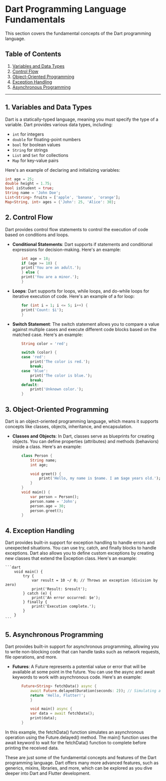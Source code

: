 # Dart Programming Language Fundamentals

This section covers the fundamental concepts of the Dart programming language.

## Table of Contents

1. [Variables and Data Types](#1-variables-and-data-types)
2. [Control Flow](#2-control-flow)
3. [Object-Oriented Programming](#3-object-oriented-programming)
4. [Exception Handling](#4-exception-handling)
5. [Asynchronous Programming](#5-asynchronous-programming)

---

## 1. Variables and Data Types

Dart is a statically-typed language, meaning you must specify the type of a variable. Dart provides various data types, including:

- `int` for integers
- `double` for floating-point numbers
- `bool` for boolean values
- `String` for strings
- `List` and `Set` for collections
- `Map` for key-value pairs

Here's an example of declaring and initializing variables:

```dart
int age = 25;
double height = 1.75;
bool isStudent = true;
String name = 'John Doe';
List<String> fruits = ['apple', 'banana', 'orange'];
Map<String, int> ages = {'John': 25, 'Alice': 30};
```

## 2. Control Flow

Dart provides control flow statements to control the execution of code based on conditions and loops.

- **Conditional Statements**: Dart supports if statements and conditional expressions for decision-making. 
    Here's an example:
    
    ```dart
        int age = 18;
        if (age >= 18) {
        print('You are an adult.');
        } else {
        print('You are a minor.');
        }
    ```
- **Loops**: Dart supports for loops, while loops, and do-while loops for iterative execution of code. 
    Here's an example of a for loop:

    ```dart
        for (int i = 1; i <= 5; i++) {
        print('Count: $i');
        }
    ```

- **Switch Statement**: The switch statement allows you to compare a value against multiple cases and execute different code blocks based on the matched case. 
    Here's an example:
    
    ```dart
        String color = 'red';

        switch (color) {
        case 'red':
            print('The color is red.');
            break;
        case 'blue':
            print('The color is blue.');
            break;
        default:
            print('Unknown color.');
        }
    ```

## 3. Object-Oriented Programming

Dart is an object-oriented programming language, which means it supports concepts like classes, objects, inheritance, and encapsulation.

- **Classes and Objects**: In Dart, classes serve as blueprints for creating objects. You can define properties (attributes) and methods (behaviors) inside a class. Here's an example:

    ```dart
        class Person {
            String name;
            int age;

            void greet() {
                print('Hello, my name is $name. I am $age years old.');
            }
        }
        void main() {
            var person = Person();
            person.name = 'John';
            person.age = 30;
            person.greet();
        }
    ```
## 4. Exception Handling

Dart provides built-in support for exception handling to handle errors and unexpected situations. You can use try, catch, and finally blocks to handle exceptions. Dart also allows you to define custom exceptions by creating new classes that extend the Exception class. Here's an example:

    ```dart
        void main() {
            try {
                var result = 10 ~/ 0; // Throws an exception (division by zero)
                print('Result: $result');
            } catch (e) {
                print('An error occurred: $e');
            } finally {
                print('Execution complete.');
            }
        }
    ```
## 5. Asynchronous Programming

Dart provides built-in support for asynchronous programming, allowing you to write non-blocking code that can handle tasks such as network requests, file operations, and more.

- **Futures**: A Future represents a potential value or error that will be available at some point in the future. You can use the async and await keywords to work with asynchronous code. Here's an example:

    ```dart
        Future<String> fetchData() async {
            await Future.delayed(Duration(seconds: 2)); // Simulating an asynchronous delay
            return 'Hello, Flutter!';
            }

            void main() async {
            var data = await fetchData();
            print(data);
        }
    ```

In this example, the fetchData() function simulates an asynchronous operation using the Future.delayed() method. The main() function uses the await keyword to wait for the fetchData() function to complete before printing the received data.

These are just some of the fundamental concepts and features of the Dart programming language. Dart offers many more advanced features, such as generics, mixins, libraries, and more, which can be explored as you dive deeper into Dart and Flutter development.